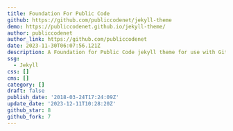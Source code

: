 ```yaml
---
title: Foundation For Public Code
github: https://github.com/publiccodenet/jekyll-theme
demo: https://publiccodenet.github.io/jekyll-theme/
author: publiccodenet
author_link: https://github.com/publiccodenet
date: 2023-11-30T06:07:56.121Z
description: A Foundation for Public Code jekyll theme for use with GitHub pages.
ssg:
  - Jekyll
css: []
cms: []
category: []
draft: false
publish_date: '2018-03-24T17:24:09Z'
update_date: '2023-12-11T10:28:20Z'
github_star: 8
github_fork: 7
---
```

